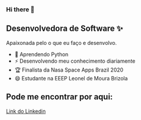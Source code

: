 ### Hi there 👋

<!--
**leticia-rodriguesf/leticia-rodriguesf** is a ✨ _special_ ✨ repository because its `README.md` (this file) appears on your GitHub profile.-->


## Desenvolvedora de Software ✨
Apaixonada pelo o que eu faço e desenvolvo.

* 🌱 Aprendendo Python
* ⚡ Desenvolvendo meu conhecimento diariamente
* 🏆 Finalista da Nasa Space Apps Brazil 2020
* 😄 Estudante na EEEP Leonel de Moura Brizola

## Pode me encontrar por aqui: 
[Link do Linkedin](https://www.linkedin.com/in/leticia-rodri/)
